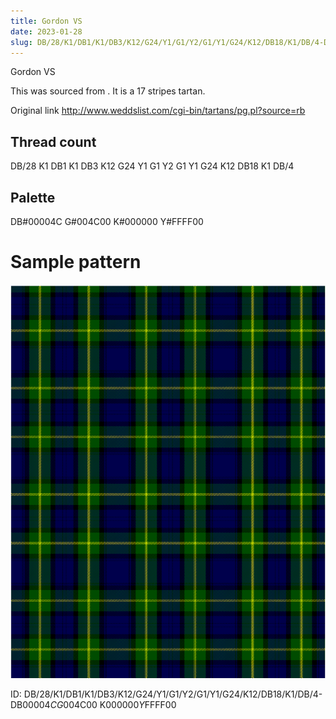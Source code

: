 ```yaml
---
title: Gordon VS
date: 2023-01-28
slug: DB/28/K1/DB1/K1/DB3/K12/G24/Y1/G1/Y2/G1/Y1/G24/K12/DB18/K1/DB/4-DB$00004C G$004C00 K$000000 Y$FFFF00
---
```

Gordon VS

This was sourced from <no value>.  It is a 17 stripes tartan.

Original link http://www.weddslist.com/cgi-bin/tartans/pg.pl?source=rb

## Thread count
DB/28 K1 DB1 K1 DB3 K12 G24 Y1 G1 Y2 G1 Y1 G24 K12 DB18 K1 DB/4

## Palette
DB#00004C G#004C00 K#000000 Y#FFFF00

# Sample pattern

![Tartan detail](tartan.png "DB/28 K1 DB1 K1 DB3 K12 G24 Y1 G1 Y2 G1 Y1 G24 K12 DB18 K1 DB/4 tartan")

ID: DB/28/K1/DB1/K1/DB3/K12/G24/Y1/G1/Y2/G1/Y1/G24/K12/DB18/K1/DB/4-DB$00004C G$004C00 K$000000 Y$FFFF00